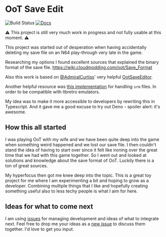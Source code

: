 # OoT Save Edit

![Build Status](https://github.com/calmez/oot-save-edit/actions/workflows/main.yml/badge.svg)
[![Docs](https://github.com/calmez/oot-save-edit/actions/workflows/pages/pages-build-deployment/badge.svg?branch=gh-pages)](https://calmez.github.io/oot-save-edit)

⚠️ This project is still very much work in progress and not fully usable at this
moment. ⚠️

This project was started out of desperation when having accidentally deleting my
save file on an N64 play-through very late in the game.

Researching my options I found excellent sources that explained the binary
format of the save file. <https://wiki.cloudmodding.com/oot/Save_Format>

Also this work is based on [@AdmiralCurtiss](https://github.com/AdmiralCurtiss)'
very helpful [OotSaveEditor](https://github.com/AdmiralCurtiss/OoTSaveEditor).

Another helpful resource was [this implementation](https://github.com/libretro/parallel-n64/blob/master/tools/pj64tosrm.c) for handling `srm` files. In order to be compatible with libretro emulators.

My idea was to make it more accessible to developers by rewriting this in
Typescript. And it gave me a good excuse to try out Deno - spoiler alert: it's
awesome.

## How this all started

I was playing OoT with my wife and we have been quite deep into the game when
something weird happened and we lost our save file. I then couldn't stand the
idea of having to start over since it felt like ironing over the great time that
we had with this game together. So I went out and looked at solutions and
knowledge about the save format of OoT. Luckily there is a ton of great sources.

My hyperfocus then got me knee deep into the topic. This is a great toy project
for me where I am experimenting a bit and hoping to grow as a developer.
Combining multiple things that I like and hopefully creating something useful
also to less techy people is what I aim for here.

## Ideas for what to come next

I am using [issues](https://github.com/calmez/oot-save-edit/issues) for managing
development and ideas of what to integrate next. Feel free to drop me your ideas
as a [new issue](https://github.com/calmez/oot-save-edit/issues/new) to discuss
them together. I'd love to get you input.
